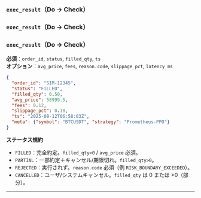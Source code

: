 <!-- AUTODOC:BEGIN mode=file_content path_globs=docs/_partials/apis/Do-Layer-Contract/05_exec_result.md title="`exec_result`（Do → Check）" -->
### `exec_result`（Do → Check）

<!-- AUTODOC:BEGIN mode=file_content path_globs=docs/_partials/apis/Do-Layer-Contract/05_exec_result.md title="`exec_result`（Do → Check）" -->
### `exec_result`（Do → Check）

<!-- AUTODOC:BEGIN mode=file_content path_globs=docs/_partials/apis/Do-Layer-Contract/05_exec_result.md title="`exec_result`（Do → Check）" -->
### `exec_result`（Do → Check）

**必須**：`order_id`, `status`, `filled_qty`, `ts`  
**オプション**：`avg_price`, `fees`, `reason.code`, `slippage_pct`, `latency_ms`

```json
{
  "order_id": "SIM-12345",
  "status": "FILLED",
  "filled_qty": 0.50,
  "avg_price": 58999.5,
  "fees": 0.12,
  "slippage_pct": 0.18,
  "ts": "2025-08-12T06:58:03Z",
  "meta": {"symbol": "BTCUSDT", "strategy": "Prometheus-PPO"}
}
```

**ステータス規約**  
- `FILLED`：完全約定。`filled_qty>0` / `avg_price` 必須。  
- `PARTIAL`：一部約定＋キャンセル/期限切れ。`filled_qty>0`。  
- `REJECTED`：実行されず。`reason.code` 必須（例 `RISK_BOUNDARY_EXCEEDED`）。  
- `CANCELLED`：ユーザ/システムキャンセル。`filled_qty` は 0 または >0（部分）。

---
<!-- AUTODOC:END -->
<!-- AUTODOC:END -->
<!-- AUTODOC:END -->
<!-- AUTODOC:END -->
